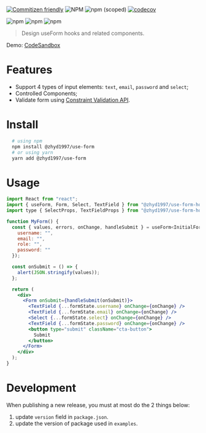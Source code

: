 [![Commitizen friendly](https://img.shields.io/badge/commitizen-friendly-brightgreen.svg)](http://commitizen.github.io/cz-cli/)
![NPM](https://img.shields.io/npm/l/@zhyd1997/use-form-hooks)
![npm (scoped)](https://img.shields.io/npm/v/@zhyd1997/use-form-hooks)
[![codecov](https://codecov.io/gh/zhyd1997/useForm/branch/main/graph/badge.svg?token=8VLNN86IK0)](https://codecov.io/gh/zhyd1997/useForm)

![npm](https://img.shields.io/npm/dw/@zhyd1997/use-form-hooks?style=for-the-badge)
![npm](https://img.shields.io/npm/dm/@zhyd1997/use-form-hooks?style=for-the-badge)
![npm](https://img.shields.io/npm/dt/@zhyd1997/use-form-hooks?style=for-the-badge)

> Design useForm hooks and related components.

Demo: [CodeSandbox](https://codesandbox.io/s/blissful-browser-fop66?file=/src/components/BusinessForm.tsx)

# Features

- Support 4 types of input elements: `text`, `email`, `password` and `select`;
- Controlled Components;
- Validate form using [Constraint Validation API](https://developer.mozilla.org/en-US/docs/Web/API/Constraint_validation).

# Install

```bash
  # using npm
  npm install @zhyd1997/use-form
  # or using yarn
  yarn add @zhyd1997/use-form
```

# Usage

```jsx
import React from "react";
import { useForm, Form, Select, TextField } from "@zhyd1997/use-form-hooks";
import type { SelectProps, TextFieldProps } from "@zhyd1997/use-form-hooks";

function MyForm() {
  const { values, errors, onChange, handleSubmit } = useForm<InitialFormState>({
    username: "",
    email: "",
    role: "",
    password: ""
  });

  const onSubmit = () => {
    alert(JSON.stringify(values));
  };

  return (
    <div>
      <Form onSubmit={handleSubmit(onSubmit)}>
        <TextField {...formState.username} onChange={onChange} />
        <TextField {...formState.email} onChange={onChange} />
        <Select {...formState.select} onChange={onChange} />
        <TextField {...formState.password} onChange={onChange} />
        <button type="submit" className="cta-button">
          Submit
        </button>
      </Form>
    </div>
  );
}
```

# Development
When publishing a new release, you must at most do the 2 things below:

1. update `version` field in `package.json`.
2. update the version of package used in `examples`.
